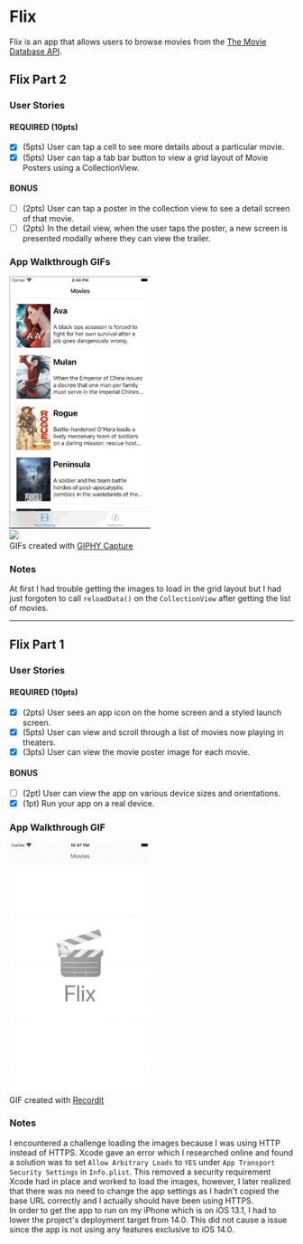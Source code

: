 # Flix

Flix is an app that allows users to browse movies from the [The Movie Database API](http://docs.themoviedb.apiary.io/#).

## Flix Part 2

### User Stories

#### REQUIRED (10pts)
- [x] (5pts) User can tap a cell to see more details about a particular movie.
- [x] (5pts) User can tap a tab bar button to view a grid layout of Movie Posters using a CollectionView.

#### BONUS
- [ ] (2pts) User can tap a poster in the collection view to see a detail screen of that movie.
- [ ] (2pts) In the detail view, when the user taps the poster, a new screen is presented modally where they can view the trailer.

### App Walkthrough GIFs
<img src="flix_detail.gif" width=250><br>
<img src="flix_grid.gif" width=250><br>
GIFs created with [GIPHY Capture](https://giphy.com/apps/giphycapture/)

### Notes
At first I had trouble getting the images to load in the grid layout but I had just forgoten to call `reloadData()` on the `CollectionView` after getting the list of movies.

---

## Flix Part 1

### User Stories

#### REQUIRED (10pts)
- [x] (2pts) User sees an app icon on the home screen and a styled launch screen.
- [x] (5pts) User can view and scroll through a list of movies now playing in theaters.
- [x] (3pts) User can view the movie poster image for each movie.

#### BONUS
- [ ] (2pt) User can view the app on various device sizes and orientations.
- [x] (1pt) Run your app on a real device.

### App Walkthrough GIF
<img src="flix.gif" width=250><br>
GIF created with [Recordit](https://recordit.co/)

### Notes
I encountered a challenge loading the images because I was using HTTP instead of HTTPS. Xcode gave an error which I researched online and found a solution was to set `Allow Arbitrary Loads` to `YES` under `App Transport Security Settings` in `Info.plist`. This removed a security requirement Xcode had in place and worked to load the images, however, I later realized that there was no need to change the app settings as I hadn't copied the base URL correctly and I actually should have been using HTTPS.
<br>
In order to get the app to run on my iPhone which is on iOS 13.1, I had to lower the project's deployment target from 14.0. This did not cause a issue since the app is not using any features exclusive to iOS 14.0.
